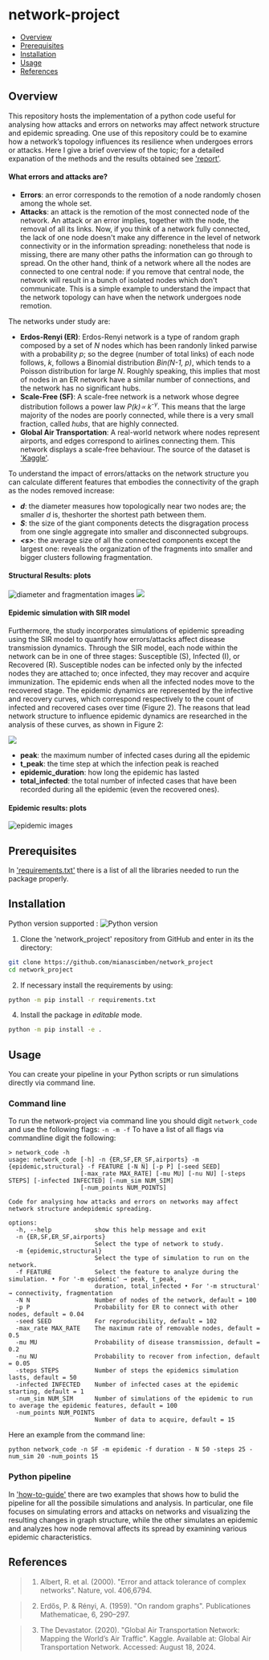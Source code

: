 # network-project


* [Overview](#overview)
* [Prerequisites](#prerequisites)
* [Installation](#installation)
* [Usage](#usage)
* [References](#references)



  
## Overview 
This repository hosts the implementation of a python code useful for analysing how attacks and errors on networks may affect network structure and epidemic spreading. One use of this repository could be to examine how a network’s topology influences its resilience when undergoes errors or attacks. 
Here I give a brief overview of the topic; for a detailed expanation of the methods and the results obtained see ['report'](url).

#### What errors and attacks are?
+ **Errors**: an error corresponds to the remotion of a node randomly chosen among the whole set.
+ **Attacks**: an attack is the remotion of the most connected node of the network.
An attack or an error implies, together with the node, the removal of all its links.
Now, if you think of a network fully connected, the lack of one node doesn't make any difference in the level of network connectivity or in the information spreading: nonetheless that node is missing, there are many other paths the information can go through to spread. On the other hand, think of a network where all the nodes are connected to one central node: if you remove that central node, the network will result in a bunch of isolated nodes which don't communicate.
This is a simple example to understand the impact that the network topology can have when the network undergoes node remotion. 

The networks under study are: 
+ **Erdos-Renyi (ER)**: Erdos-Renyi network is a type of random graph composed by a set of _N_ nodes which has been randonly linked parwise with a probability _p_; so the degree (number of total links) of each node follows, _k_, follows a Binomial distribution _Bin(N-1, p)_, which tends to a Poisson distribution for large _N_. Roughly speaking, this implies that most of nodes in an ER network have a similar number of connections, and the network has no significant hubs.  
+ **Scale-Free (SF)**: A scale-free network is a network whose degree distribution follows a power law _P(k)∝ k<sup>-γ</sup>_. This means that the large majority of the nodes are poorly connected, while there is a very small fraction, called _hubs_, that are highly connected.
+ **Global Air Transportation**: A real-world network where nodes represent airports, and edges correspond to airlines connecting them. This network displays a scale-free behaviour. The source of the dataset is ['Kaggle'](https://www.kaggle.com/datasets/thedevastator/global-air-transportation-network-mapping-the-wo).

To understand the impact of errors/attacks on the network structure you can calculate different features that embodies the connectivity of the graph as the nodes removed increase:
+ **_d_**: the diameter measures how topologically near two nodes are; the smaller _d_ is, theshorter the shortest path between them.
+ **_S_**: the size of the giant components detects the disgragation process from one single aggregate into smaller and disconnected subgroups.  
+ **_<_s_>_**: the average size of all the connected components except the largest one: reveals the organization of the fragments into smaller and bigger clusters following fragmentation.

#### Structural Results: plots

![diameter and fragmentation images](https://github.com/mianascimben/network_project/blob/main/images/graph_analysis_diameter_plot.PNG)
![](https://github.com/mianascimben/network_project/blob/main/images/graph_analysis_S_plot.PNG)

#### Epidemic simulation with SIR model
Furthermore, the study incorporates simulations of epidemic spreading using the SIR model to quantify how errors/attacks affect disease transmission dynamics. Through the SIR model, each node within the network can be in one of three stages: Susceptible (S), Infected (I), or Recovered (R). Susceptible nodes can be infected only by the infected nodes they are attached to; once infected, they may recover and acquire immunization. The epidemic ends when all the infected nodes move to the recovered stage. The epidemic dynamics are represented by the infective and recovery curves, which correspond respectively to the count of infected and recovered cases over time (Figure 2).
The reasons that lead network structure to influence epidemic dynamics are researched in the analysis of these curves, as shown in Figure 2:

![](https://github.com/mianascimben/network_project/blob/main/images/scheme.PNG)

+ **peak**: the maximum number of infected cases during all the epidemic
+ **t_peak**: the time step at which the infection peak is reached
+ **epidemic_duration**: how long the epidemic has lasted 
+ **total_infected**: the total number of infected cases that have been recorded during all the epidemic (even the recovered ones).
#### Epidemic results: plots 
![epidemic images](https://github.com/mianascimben/network_project/blob/main/images/epidemic_ER_SF_plot.PNG)

## Prerequisites

In ['requirements.txt'](https://github.com/mianascimben/network-project/blob/main/requirements.txt) there is a list of all the libraries needed to run the package properly.

## Installation

Python version supported : ![Python version](https://img.shields.io/badge/python-3.8|3.9|3.10|3.11-blue.svg)

1. Clone the 'network_project' repository from GitHub and enter in its the directory:
```bash
git clone https://github.com/mianascimben/network_project
cd network_project
```
2. If necessary install the requirements by using:
```bash
python -m pip install -r requirements.txt
```
4. Install the package in *editable* mode.
```bash
python -m pip install -e .
```

## Usage
You can create your pipeline in your Python scripts or run simulations directly via command line.

### Command line
To run the network-project via command line you should digit ```network_code``` and use the following flags:
```-n -m -f```
To have a list of all flags via commandline digit the following:
```
> network_code -h
usage: network_code [-h] -n {ER,SF,ER_SF,airports} -m {epidemic,structural} -f FEATURE [-N N] [-p P] [-seed SEED]
                    [-max_rate MAX_RATE] [-mu MU] [-nu NU] [-steps STEPS] [-infected INFECTED] [-num_sim NUM_SIM]
                    [-num_points NUM_POINTS]

Code for analysing how attacks and errors on networks may affect network structure andepidemic spreading.

options:
  -h, --help            show this help message and exit
  -n {ER,SF,ER_SF,airports}
                        Select the type of network to study.
  -m {epidemic,structural}
                        Select the type of simulation to run on the network.
  -f FEATURE            Select the feature to analyze during the simulation. • For '-m epidemic' → peak, t_peak,
                        duration, total_infected • For '-m structural' → connectivity, fragmentation
  -N N                  Number of nodes of the network, default = 100
  -p P                  Probability for ER to connect with other nodes, default = 0.04
  -seed SEED            For reproducibility, default = 102
  -max_rate MAX_RATE    The maximum rate of removable nodes, default = 0.5
  -mu MU                Probability of disease transmission, default = 0.2
  -nu NU                Probability to recover from infection, default = 0.05
  -steps STEPS          Number of steps the epidemics simulation lasts, default = 50
  -infected INFECTED    Number of infected cases at the epidemic starting, default = 1
  -num_sim NUM_SIM      Number of simulations of the epidemic to run to average the epidemic features, default = 100
  -num_points NUM_POINTS
                        Number of data to acquire, default = 15
```
Here an example from the command line:
```
python network_code -n SF -m epidemic -f duration - N 50 -steps 25 -num_sim 20 -num_points 15
```

### Python pipeline 
In ['how-to-guide'](https://github.com/mianascimben/network-project/tree/main/how-to-guide) there are two examples that shows how to bulid the pipeline for all the possibile simulations and analysis. In particular, one file focuses on simulating errors and attacks on networks and visualizing the resulting changes in graph structure, while the other simulates an epidemic and analyzes how node removal affects its spread by examining various epidemic characteristics.

## References
>1. Albert, R. et al. (2000). "Error and attack tolerance of complex networks". Nature, vol. 406,6794.

>2. Erdős, P. & Rényi, A. (1959). "On random graphs". Publicationes Mathematicae, 6, 290–297.
  
>3. The Devastator. (2020). "Global Air Transportation Network: Mapping the World’s Air Traffic". Kaggle. Available at: Global Air Transportation Network. Accessed: August 18, 2024.
